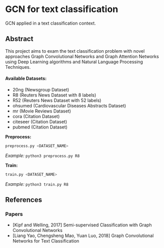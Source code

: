 # GCN for text classification

GCN applied in a text classification context.

## Abstract
This project aims to exam the text classification problem with novel approaches Graph Convolutional Networks and Graph Attention Networks using Deep Learning algorithms and Natural Language Processing Techniques.

#### **Available Datasets:**

+ 20ng (Newsgroup Dataset)
+ R8 (Reuters News Dataset with 8 labels)
+ R52 (Reuters News Dataset with 52 labels)
+ ohsumed (Cardiovascular Diseases Abstracts Dataset)
+ mr (Movie Reviews Dataset)
+ cora (Citation Dataset)
+ citeseer (Citation Dataset)
+ pubmed (Citation Dataset)

**Preprocess:**
```bash
preprocess.py <DATASET_NAME>
```
*Example:* ```python3 preprocess.py R8```

**Train:**
```bash
train.py <DATASET_NAME>
```
*Example:* ```python3 train.py R8```

## References

### Papers 
+ [Kipf and Welling, 2017]  Semi-supervised Classification with Graph Convolutional Networks
+ [Liang Yao, Chengsheng Mao, Yuan Luo, 2018] Graph Convolutional Networks for Text Classification
